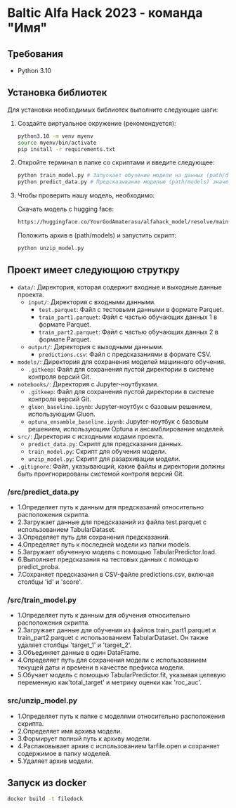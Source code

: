 # Baltic Alfa Hack 2023 - команда "Имя"

## Требования

- Python 3.10

## Установка библиотек

Для установки необходимых библиотек выполните следующие шаги:

1. Создайте виртуальное окружение (рекомендуется):

   ```bash
   python3.10 -m venv myenv
   source myenv/bin/activate
   pip install -r requirements.txt

2. Откройте терминал в папке со скриптами и введите следующее:

   ```bash
   python train_model.py # Запускает обучение модели на данных (path/data/input/train..)
   python predict_data.py # Предсказывание моделью (path/models) значений на данных (path/data/input/test..)

3. Чтобы проверить нашу модель, необходимо:

   Скачать модель с hugging face:
   ```bash
   https://huggingface.co/YourGodAmaterasu/alfahack_model/resolve/main/gluon_model.tar.gz
   ```
   Положить архив в (path/models) и запустить скрипт:
   ```bash
   python unzip_model.py
   
## Проект имеет следующюю струткру 
- `data/`: Директория, которая содержит входные и выходные данные проекта.
  - `input/`: Директория с входными данными.
    - `test.parquet`: Файл с тестовыми данными в формате Parquet.
    - `train_part1.parquet`: Файл с частью обучающих данных 1 в формате Parquet.
    - `train_part2.parquet`: Файл с частью обучающих данных 2 в формате Parquet.
  - `output/`: Директория с выходными данными.
    - `predictions.csv`: Файл с предсказаниями в формате CSV.
- `models/`: Директория для сохранения моделей машинного обучения.
  - `.gitkeep`: Файл для сохранения пустой директории в системе контроля версий Git.
- `notebooks/`: Директория с Jupyter-ноутбуками.
  - `.gitkeep`: Файл для сохранения пустой директории в системе контроля версий Git.
  - `gluon_baseline.ipynb`: Jupyter-ноутбук с базовым решением, использующим Gluon.
  - `optuna_ensamble_baseline.ipynb`: Jupyter-ноутбук с базовым решением, использующим Optuna и ансамблирование моделей.
- `src/`: Директория с исходными кодами проекта.
  - `predict_data.py`: Скрипт для предсказания данных.
  - `train_model.py`: Скрипт для обучения модели.
  - `unzip_model.py`: Скрипт для разархивации модели.
- `.gitignore`: Файл, указывающий, какие файлы и директории должны быть проигнорированы системой контроля версий Git.



### /src/predict_data.py

- 1.Определяет путь к данным для предсказаний относительно расположения скрипта.
- 2.Загружает данные для предсказаний из файла test.parquet с использованием TabularDataset.
- 3.Определяет путь для сохранения предсказаний.
- 4.Определяет путь к последней модели из папки models.
- 5.Загружает обученную модель с помощью TabularPredictor.load.
- 6.Выполняет предсказания на тестовых данных с помощью predict_proba.
- 7.Сохраняет предсказания в CSV-файле predictions.csv, включая столбцы 'id' и 'score'.

### /src/train_model.py

- 1.Определяет путь к данным для обучения относительно расположения скрипта.
- 2.Загружает данные для обучения из файлов train_part1.parquet и train_part2.parquet с использованием TabularDataset. Он также удаляет столбцы 'target_1' и 'target_2'.
- 3.Объединяет данные в один DataFrame.
- 4.Определяет путь для сохранения модели с использованием текущей даты и времени в качестве префикса модели.
- 5.Обучает модель с помощью TabularPredictor.fit, указывая целевую переменную как'total_target' и метрику оценки как 'roc_auc'.


### src/unzip_model.py
- 1.Определяет путь к папке с моделями относительно расположения скрипта.
- 2.Определяет имя архива модели.
- 3.Формирует полный путь к архиву модели.
- 4.Распаковывает архив с использованием tarfile.open и сохраняет содержимое в папку моделей.
- 5.Удаляет архив модели.


## Запуск из docker
```sh
docker build -t filedock 
```
